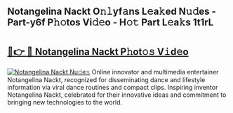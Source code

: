 ## Notangelina Nackt O𝚗𝚕yf𝚊ns L𝚎a𝚔ed N𝚞𝚍es - Part-y6f P𝚑𝚘tos Vi𝚍𝚎o - H𝚘𝚝 Part L𝚎a𝚔s 1t1rL

# <h2><a href="http://kfbppin.oniu.top/?m=Notangelina+Nackt">🔗👉 🔴 Notangelina Nackt P𝚑ot𝚘𝚜 V𝚒d𝚎o</a></h2>

[![Notangelina Nackt Nu𝚍e𝚜](https://i.imgur.com/0qMVB7G.gif)](http://kfbppin.oniu.top/?m=Notangelina+Nackt)
Online innovator and multimedia entertainer Notangelina Nackt, recognized for disseminating dance and lifestyle information via viral dance routines and compact clips. Inspiring inventor Notangelina Nackt, celebrated for their innovative ideas and commitment to bringing new technologies to the world.  
